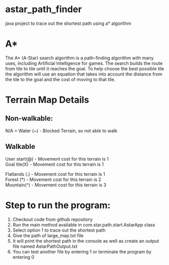 # astar_path_finder
java project to trace out the shortest path using a* algorithm

A*
==============
The A* (A-Star) search algorithm is a path-finding algorithm with many uses, including Artificial Intelligence for games. The search builds the route from tile to tile until it reaches the goal. 
To help choose the best possible tile the algorithm will use an equation that takes into account the distance from the tile to the goal and the cost of moving to that tile.

Terrain Map Details
=============================

Non-walkable:
----------------
N/A = Water (~) - Blocked Terrain, so not able to walk

Walkable
----------------
User start(@)	- Movement cost for this terrain is 1                           
Goal tile(X)	- Movement cost for this terrain is 1                                        

Flatlands (.) 	- Movement cost for this terrain is 1                         
Forest (*) 		- Movement cost for this terrain is 2                          
Mountain(^)		- Movement cost for this terrain is 3                                    

Step to run the program:
===========================

1. Checkout code from github repository
2. Run the main method available in com.star.path.start.AstarApp class
3. Select option 1 to trace out the shortest path
4. Give the path of large_map.txt file
5. It will print the shortest path in the console as well as create an output file named AstarPathOutput.txt
6. You can test another file by entering 1 or terminate the program by entering 0
